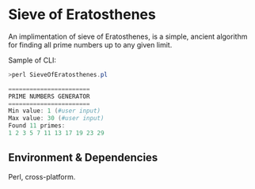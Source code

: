 # Sieve of Eratosthenes

An implimentation of sieve of Eratosthenes, is a simple, ancient algorithm for finding all prime numbers up to any given limit.

Sample of CLI:

```powershell
>perl SieveOfEratosthenes.pl

=======================
PRIME NUMBERS GENERATOR
=======================
Min value: 1 (#user input)
Max value: 30 (#user input)
Found 11 primes:
1 2 3 5 7 11 13 17 19 23 29
```

## Environment & Dependencies

Perl, cross-platform.